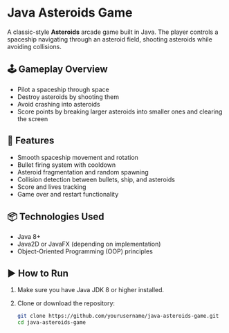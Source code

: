 # Java Asteroids Game

A classic-style **Asteroids** arcade game built in Java. The player controls a spaceship navigating through an asteroid field, shooting asteroids while avoiding collisions.

## 🕹️ Gameplay Overview

- Pilot a spaceship through space
- Destroy asteroids by shooting them
- Avoid crashing into asteroids
- Score points by breaking larger asteroids into smaller ones and clearing the screen

## 🚀 Features

- Smooth spaceship movement and rotation
- Bullet firing system with cooldown
- Asteroid fragmentation and random spawning
- Collision detection between bullets, ship, and asteroids
- Score and lives tracking
- Game over and restart functionality

## 📦 Technologies Used

- Java 8+
- Java2D or JavaFX (depending on implementation)
- Object-Oriented Programming (OOP) principles

## ▶️ How to Run

1. Make sure you have Java JDK 8 or higher installed.
2. Clone or download the repository:

   ```bash
   git clone https://github.com/yourusername/java-asteroids-game.git
   cd java-asteroids-game
